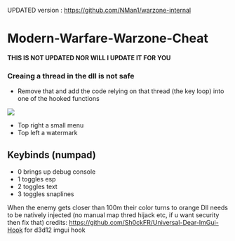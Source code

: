 UPDATED version : https://github.com/NMan1/warzone-internal


# Modern-Warfare-Warzone-Cheat

**THIS IS NOT UPDATED NOR WILL I UPDATE IT FOR YOU**

### Creaing a thread in the dll is not safe
 - Remove that and add the code relying on that thread (the key loop) into one of the hooked functions

 <img src="https://i.imgur.com/mGR2X3D.png"/>  

- Top right a small  menu
- Top left a watermark

## Keybinds (numpad)
  - 0 brings up debug console
  - 1 toggles esp
  - 2 toggles text
  - 3 toggles snaplines
  
When the enemy gets closer than 100m their color turns to orange
Dll needs to be natively injected (no manual map thred hijack etc, if u want security then fix that)
credits: https://github.com/Sh0ckFR/Universal-Dear-ImGui-Hook for d3d12 imgui hook
